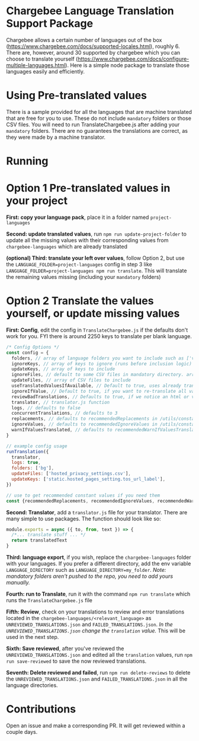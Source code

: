# Chargebee Language Translation Support Package

Chargebee allows a certain number of languages out of the box (https://www.chargebee.com/docs/supported-locales.html), roughly 6. There are, however, around 30 supported by chargebee which you can choose to translate yourself (https://www.chargebee.com/docs/configure-multiple-languages.html). Here is a simple node package to translate those languages easily and efficiently.

# Using Pre-translated values

There is a sample provided for all the languages that are machine translated that are free for you to use. These do not include `mandatory` folders or those CSV files. You will need to run TranslateChargebee.js after adding your `mandatory` folders. There are no guarantees the translations are correct, as they were made by a machine translator.

# Running

# Option 1 Pre-translated values in your project

**First: copy your language pack**, place it in a folder named `project-languages`

**Second: update translated values**, run `npm run update-project-folder` to update all the missing values with their corresponding values from `chargebee-languages` which are already translated

**(optional) Third: translate your left over values**, follow Option 2, but use the `LANGUAGE_FOLDER=project-languages` config in step 3 like `LANGUAGE_FOLDER=project-languages npm run translate`. This will translate the remaining values missing (including your `mandatory` folders)

# Option 2 Translate the values yourself, or update missing values

**First: Config**, edit the config in `TranslateChargebee.js` if the defaults don't work for you. FYI there is around 2250 keys to translate per blank language.

```js
/* Config Options */
const config = {
  folders, // array of language folders you want to include such as ['vi', 'zh']
  ignoreKeys, // array of keys to ignore (runs before inclusion logic)
  updateKeys, // array of keys to include
  ignoreFiles, // default to some CSV files in mandatory directory. array of CSV files to ignore (runs before inclusion logic)
  updateFiles, // array of CSV files to include
  useTranslatedValuesIfAvailable, // Default to true, uses already translated value to avoid running translation fn() again
  ignoreIfValue, // Default to true, if you want to re-translate all values, set this to false
  reviewBadTranslations, // Defaults to true, if we notice an html or variable mishap, we will put in a separate review file
  translator, // translator.js function
  logs, // defaults to false
  concurrentTranslations, // defaults to 3
  replacements, // defaults to recommendedReplacements in /utils/constants, use this to replace text which may not translate well, i.e. { 'excl.': 'exclusive' }
  ignoreValues, // defaults to recommendedIgnoreValues in /utils/constants, use this to ignore text that shouldn't be translated like VAT or {0}
  warnIfValuesTranslated, // defaults to recommendedWarnIfValuesTranslated in /utils/constants, use to check text and translation counts match such as 3D or @$!%*#?&()
}

// example config usage
runTranslation({
  translator,
  logs: true,
  folders: ['bg'],
  updateFiles: ['hosted_privacy_settings.csv'],
  updateKeys: ['static.hosted_pages_setting.tos_url_label'],
})

// use to get recommended constant values if you need them
const {recommendedReplacements, recommendedIgnoreValues, recommendedWarnIfValuesTranslated} = require('./utils/constants)
```

**Second: Translator**, add a `translator.js` file for your translator. There are many simple to use packages. The function should look like so:

```js
module.exports = async ({ to, from, text }) => {
  /*... translate stuff ... */
  return translatedText
}
```

**Third: language export**, if you wish, replace the `chargebee-languages` folder with your languages. If you prefer a different directory, add the env variable `LANGUAGE_DIRECTORY` such as `LANGUAGE_DIRECTORY=my_folder`. _Note: mandatory folders aren't pushed to the repo, you need to add yours manually._

**Fourth: run to Translate**, run it with the command `npm run translate` which runs the `TranslateChargebee.js` file

**Fifth: Review**, check on your translations to review and error translations located in the `chargebee-languages/<relevant_language>` as `UNREVIEWED_TRANSLATIONS.json` and `FAILED_TRANSLATIONS.json`. _In the `UNREVIEWED_TRANSLATIONS.json` change the `translation` value._ This will be used in the next step.

**Sixth: Save reviewed**, after you've reviewed the `UNREVIEWED_TRANSLATIONS.json` and edited all the `translation` values, run `npm run save-reviewed` to save the now reviewed translations.

**Seventh: Delete reviewed and failed**, run `npm run delete-reviews` to delete the `UNREVIEWED_TRANSLATIONS.json` and `FAILED_TRANSLATIONS.json` in all the language directories.

# Contributions

Open an issue and make a corresponding PR. It will get reviewed within a couple days.
